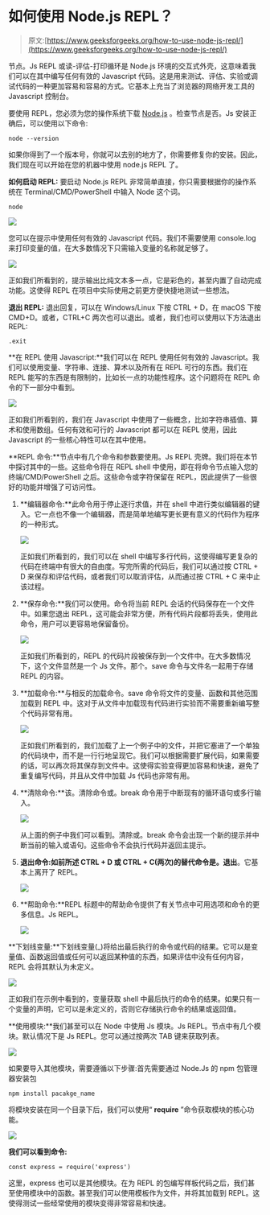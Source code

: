 # 如何使用 Node.js REPL？

> 原文:[https://www.geeksforgeeks.org/how-to-use-node-js-repl/](https://www.geeksforgeeks.org/how-to-use-node-js-repl/)

节点。Js REPL 或读-评估-打印循环是 Node.js 环境的交互式外壳，这意味着我们可以在其中编写任何有效的 Javascript 代码。这是用来测试、评估、实验或调试代码的一种更加容易和容易的方式。它基本上充当了浏览器的网络开发工具的 Javascript 控制台。

要使用 REPL，您必须为您的操作系统下载 [Node.js](https://www.geeksforgeeks.org/nodejs-tutorials/) 。检查节点是否。Js 安装正确后，可以使用以下命令:

```
node --version 
```

如果你得到了一个版本号，你就可以去别的地方了，你需要修复你的安装。因此，我们现在可以开始在您的机器中使用 node.js REPL 了。

**如何启动 REPL:** 要启动 Node.js REPL 非常简单直接，你只需要根据你的操作系统在 Terminal/CMD/PowerShell 中输入 Node 这个词。

```
node
```

![](img/9761fa45202348c3187b2c79578533c7.png)

您可以在提示中使用任何有效的 Javascript 代码。我们不需要使用 console.log 来打印变量的值，在大多数情况下只需输入变量的名称就足够了。

![](img/a89bf26b858acc15aeafdc7647447185.png)

正如我们所看到的，提示输出比纯文本多一点，它是彩色的，甚至内置了自动完成功能。这使得 REPL 在项目中实际使用之前更方便快捷地测试一些想法。

**退出 REPL:** 退出回复，可以在 Windows/Linux 下按 CTRL + D，在 macOS 下按 CMD+D。或者，CTRL+C 两次也可以退出。或者，我们也可以使用以下方法退出 REPL:

```
.exit
```

**在 REPL 使用 Javascript:**我们可以在 REPL 使用任何有效的 Javascript。我们可以使用变量、字符串、连接、算术以及所有在 REPL 可行的东西。我们在 REPL 能写的东西是有限制的，比如长一点的功能性程序。这个问题将在 REPL 命令的下一部分中看到。

![](img/ce68f648d6dcd66da77a45b749e55dec.png)

正如我们所看到的，我们在 Javascript 中使用了一些概念，比如字符串插值、算术和使用数组。任何有效和可行的 Javascript 都可以在 REPL 使用，因此 Javascript 的一些核心特性可以在其中使用。

**REPL 命令:**节点中有几个命令和参数要使用。Js REPL 壳牌。我们将在本节中探讨其中的一些。这些命令将在 REPL shell 中使用，即在将命令节点输入您的终端/CMD/PowerShell 之后。这些命令或字符保留在 REPL，因此提供了一些很好的功能并增强了可访问性。

1.  **编辑器命令:**此命令用于停止逐行求值，并在 shell 中进行类似编辑器的键入。它一点也不像一个编辑器，而是简单地编写更长更有意义的代码作为程序的一种形式。

    ![](img/617408c22360054f2aedda071e705630.png)

    正如我们所看到的，我们可以在 shell 中编写多行代码，这使得编写更复杂的代码在终端中有很大的自由度。写完所需的代码后，我们可以通过按 CTRL + D 来保存和评估代码，或者我们可以取消评估，从而通过按 CTRL + C 来中止该过程。

2.  **保存命令:**我们可以使用。命令将当前 REPL 会话的代码保存在一个文件中。如果您退出 REPL，这可能会非常方便，所有代码片段都将丢失，使用此命令，用户可以更容易地保留备份。

    ![](img/ff782440e74fd96a5ea4872588cba2c9.png)

    正如我们所看到的，REPL 的代码片段被保存到一个文件中。在大多数情况下，这个文件显然是一个 Js 文件。那个。save 命令与文件名一起用于存储 REPL 的内容。

3.  **加载命令:**与相反的加载命令。save 命令将文件的变量、函数和其他范围加载到 REPL 中。这对于从文件中加载现有代码进行实验而不需要重新编写整个代码非常有用。

    ![](img/ac9c541943340d203bc62c4dba8158f7.png)

    正如我们所看到的，我们加载了上一个例子中的文件，并把它塞进了一个单独的代码块中，而不是一行行地呈现它。我们可以根据需要扩展代码，如果需要的话，可以再次将其保存到文件中。这使得实验变得更加容易和快速，避免了重复编写代码，并且从文件中加载 Js 代码也非常有用。

4.  **清除命令:**该。清除命令或。break 命令用于中断现有的循环语句或多行输入。

    ![](img/b1c3d92bf8191edf9f57770236385077.png)

    从上面的例子中我们可以看到。清除或。break 命令会出现一个新的提示并中断当前的输入或语句。这些命令不会执行代码并返回主提示。

5.  **退出命令:**如前所述 **CTRL + D** 或 **CTRL + C(两次**)的替代命令是**。退出**。它基本上离开了 REPL。

    ![](img/00d795e6dd1ce36a614f267bb6c4eddd.png)

6.  **帮助命令:**REPL 标题中的帮助命令提供了有关节点中可用选项和命令的更多信息。Js REPL。

    ![](img/0b86cd4bb42dca4dc5667ad04f805f80.png)

**下划线变量:**下划线变量(_)将给出最后执行的命令或代码的结果。它可以是变量值、函数返回值或任何可以返回某种值的东西，如果评估中没有任何内容，REPL 会将其默认为未定义。

![](img/1db17670b3b2521ae9c17f23eef30505.png)

正如我们在示例中看到的，变量获取 shell 中最后执行的命令的结果。如果只有一个变量的声明，它可以是未定义的，否则它存储执行命令的结果或返回值。

**使用模块:**我们甚至可以在 Node 中使用 Js 模块。Js REPL。节点中有几个模块。默认情况下是 Js REPL。您可以通过按两次 TAB 键来获取列表。

![](img/01fbde9572ddeb99d9b3b9e530ae34f2.png)

如果要导入其他模块，需要遵循以下步骤:首先需要通过 Node.Js 的 npm 包管理器安装包

```
npm install pacakge_name
```

将模块安装在同一个目录下后，我们可以使用“ **require** ”命令获取模块的核心功能。

![](img/f304efd5c8d1b220deefe8ae7026a56d.png)

**我们可以看到命令:**

```
const express = require('express')
```

这里，express 也可以是其他模块。在为 REPL 的包编写样板代码之后，我们甚至使用模块中的函数。甚至我们可以使用模板作为文件，并将其加载到 REPL。这使得测试一些经常使用的模块变得非常容易和快速。